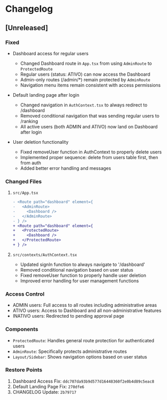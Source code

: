 # Changelog

## [Unreleased]

### Fixed
- Dashboard access for regular users
  - Changed Dashboard route in `App.tsx` from using `AdminRoute` to `ProtectedRoute`
  - Regular users (status: ATIVO) can now access the Dashboard
  - Admin-only routes (/admin/*) remain protected by `AdminRoute`
  - Navigation menu items remain consistent with access permissions

- Default landing page after login
  - Changed navigation in `AuthContext.tsx` to always redirect to /dashboard
  - Removed conditional navigation that was sending regular users to /ranking
  - All active users (both ADMIN and ATIVO) now land on Dashboard after login

- User deletion functionality
  - Fixed removeUser function in AuthContext to properly delete users
  - Implemented proper sequence: delete from users table first, then from auth
  - Added better error handling and messages

### Changed Files
1. `src/App.tsx`
   ```diff
   - <Route path="dashboard" element={
   -   <AdminRoute>
   -     <Dashboard />
   -   </AdminRoute>
   - } />
   + <Route path="dashboard" element={
   +   <ProtectedRoute>
   +     <Dashboard />
   +   </ProtectedRoute>
   + } />
   ```

2. `src/contexts/AuthContext.tsx`
   - Updated signIn function to always navigate to '/dashboard'
   - Removed conditional navigation based on user status
   - Fixed removeUser function to properly handle user deletion
   - Improved error handling for user management functions

### Access Control
- ADMIN users: Full access to all routes including administrative areas
- ATIVO users: Access to Dashboard and all non-administrative features
- INATIVO users: Redirected to pending approval page

### Components
- `ProtectedRoute`: Handles general route protection for authenticated users
- `AdminRoute`: Specifically protects administrative routes
- `Layout/Sidebar`: Shows navigation options based on user status

### Restore Points
1. Dashboard Access Fix: `ddc707da93b9d577d16448360f2e0b4d89c5eac8`
2. Default Landing Page Fix: `270dfe6`
3. CHANGELOG Update: `2b79717`
